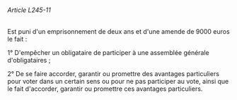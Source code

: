 ###### Article L245-11

Est puni d'un emprisonnement de deux ans et d'une amende de 9000 euros le fait :

1° D'empêcher un obligataire de participer à une assemblée générale d'obligataires ;

2° De se faire accorder, garantir ou promettre des avantages particuliers pour voter dans un certain sens ou pour ne pas participer au vote, ainsi que le fait d'accorder, garantir ou promettre ces avantages particuliers.

